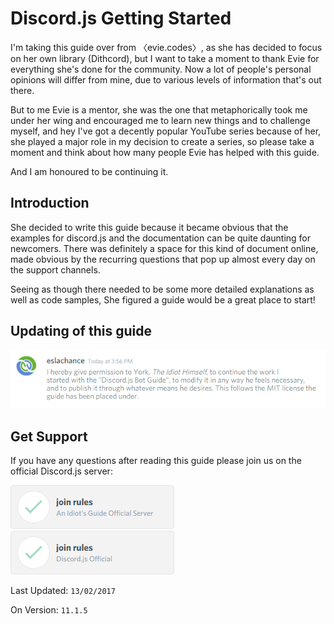 # Discord.js Getting Started

I'm taking this guide over from 〈evie.codes〉, as she has decided to focus on her own library \(Dithcord\), but I want to take a moment to thank Evie for everything she's done for the community. Now a lot of people's personal opinions will differ from mine, due to various levels of information that's out there.

But to me Evie is a mentor, she was the one that metaphorically took me under her wing and encouraged me to learn new things and to challenge myself, and hey I've got a decently popular YouTube series because of her, she played a major role in my decision to create a series, so please take a moment and think about how many people Evie has helped with this guide.

And I am honoured to be continuing it.

## Introduction

She decided to write this guide because it became obvious that the examples for discord.js and the documentation can be quite daunting for newcomers. There was definitely a space for this kind of document online, made obvious by the recurring questions that pop up almost every day on the support channels.

Seeing as though there needed to be some more detailed explanations as well as code samples, She figured a guide would be a great place to start!

## Updating of this guide

![Guide transfer](assets/permission.png)

## Get Support

If you have any questions after reading this guide please join us on the official Discord.js server:

[![Join the Official Idiot's Guide Server](/assets/idiotsguidejoin.png)](https://discord.gg/gkZCQtH)[![Join the Official Discord.js Server](/assets/discordofficialjoin.png)](https://discord.gg/bRCvFy9)

Last Updated: `13/02/2017`

On Version: `11.1.5`

